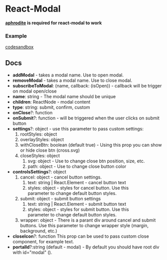 # React-Modal
**[aphrodite](https://www.npmjs.com/package/aphrodite) is required for react-modal to work**
### Example
[codesandbox](https://codesandbox.io/s/brave-austin-u81bv?file=/src/App.js)
## Docs

- **addModal** - takes a modal name. Use to open modal.
- **removeModal** - takes a modal name. Use to close modal.
- **subscribeToModal**: (name, callback: (isOpen)) - callback will be trigger on modal open/close 
- **name**: string - The modal name should be unique
- **children**: ReactNode - modal content
- **type**: string: submit, confirm, custom
- **onClose**?: function
- **onSubmit**?: function - will be triggered when the user clicks on submit button
- **settings**?: object - use this parameter to pass custom settings:
  1. rootStyles: object
  2. overlayStyles: object
  3. withCloseBtn: boolean (default true) - Using this prop you can show  
  or hide close btn (cross.svg)
  4. closeStyles: object
     1. svg: object - Use to change close btn position, size, etc.
     2. path: object - Use to change close button color
- **controlsSettings**?: object 
  1. cancel: object - cancel button settings.
     1. text: string | React.Element - cancel button text
     2. styles: object - styles for cancel button. Use this  
       parameter to change default button styles.
  2. submit: object - submit button settings
     1. text: string | React.Element - submit button text
     2. styles: object - styles for submit button. Use this  
               parameter to change default button styles.  
  3. wrapper: object - There is a parant div around cancel and submit buttons. 
     Use this parameter to change wrapper style (margin, background, etc.)   
- **closeIcon**?: function This prop can be used to pass custom close component, for example text.
- **portalId**?:string (default - modal) - By default you should have root div with id="modal" ().  
